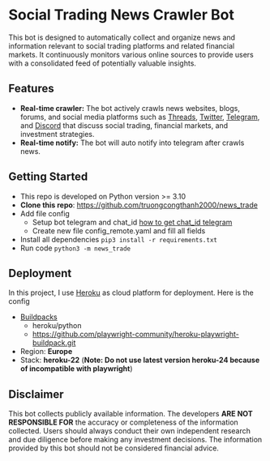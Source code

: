 # Social Trading News Crawler Bot

This bot is designed to automatically collect and organize news and information relevant to social trading platforms and related financial markets. It continuously monitors various online sources to provide users with a consolidated feed of potentially valuable insights.

## Features

* **Real-time crawler:** The bot actively crawls news websites, blogs, forums, and social media platforms such as [Threads](https://www.threads.com/), [Twitter](https://x.com/home), [Telegram](https://telegram.org/), and [Discord](https://discord.com/) that discuss social trading, financial markets, and investment strategies.
* **Real-time notify:** The bot will auto notify into telegram after crawls news.

## Getting Started

- This repo is developed on Python version >= 3.10
- **Clone this repo**:  https://github.com/truongcongthanh2000/news_trade
- Add file config
    - Setup bot telegram and chat_id [how to get chat_id telegram](https://gist.github.com/nafiesl/4ad622f344cd1dc3bb1ecbe468ff9f8a)
    - Create new file config_remote.yaml and fill all fields
- Install all dependencies ```pip3 install -r requirements.txt```
- Run code ```python3 -m news_trade```

## Deployment
In this project, I use [Heroku](https://www.heroku.com/) as cloud platform for deployment. Here is the config 
- [Buildpacks](https://devcenter.heroku.com/articles/buildpacks)
    - heroku/python
    - https://github.com/playwright-community/heroku-playwright-buildpack.git
- Region: **Europe**
- Stack: **heroku-22** (**Note: Do not use latest version heroku-24 because of incompatible with playwright**)

## Disclaimer

This bot collects publicly available information. The developers **ARE NOT RESPONSIBLE FOR** the accuracy or completeness of the information collected. Users should always conduct their own independent research and due diligence before making any investment decisions. The information provided by this bot should not be considered financial advice.
